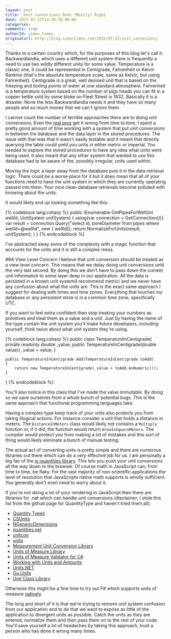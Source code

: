 ```yaml
---
layout: post
title:  Unit Conversions Done (Mostly) Right
date: 2015-07-22T14:30:30-06:00
categories:
comments: true
authorId: simon_timms
originalurl: http://blog.simontimms.com/2015/07/22/unit_convesions/
---
```


Thanks to a certain country which, for the purposes of this blog let's call it Backwardlandia, which uses a different unit system there is frequently a need to use two wildly different units for some value. Temperature is a classic one, it could be represented in Centigrade, Fahrenheit or Kelvin Rankine (that's the absolute temperature scale, same as Kelvin, but using Fahrenheit). Centigrade is a great, well devised unit that is based on the freezing and boiling points of water at one standard atmosphere. Fahrenheit is a temperature system based on the number of pigs heads you can fit in a copper kettle sold by some bloke on Fleet Street in 1832. Basically it is a disaster. None the less Backwardlandia needs it and they have so many people and so much money that we can't ignore them. 

I cannot count the number of terrible approaches there are to doing unit conversions. Even the [real pros](http://www.cnn.com/TECH/space/9909/30/mars.metric.02/) get it wrong from time to time. I spent a pretty good amount of time working with a system that put unit conversions in between the database and the data layer in the stored procedures. The issue with that was that it wasn't easily testable and it meant that directly querying the table could yield you units in either metric or imperial. You needed to explore the stored procedures to have any idea what units were being used. It also meant that any other system that wanted to use this database had to be aware of the, possibly irregular, units used within. 

Moving the logic a layer away from the database puts it in the data retrieval logic. There could be a worse place for it but it does mean that all of your functions need to have the unit system in which they are currently operating passed into them. Your nice clean database retrievals become polluted with knowing about the units. 

It would likely end up looking something like this:

{% codeblock lang:csharp %}
public IEnumerable<Pipes> GetPipesForWell(int wellId, UnitSystem unitSystem)
{
    using(var connection = GetConnection()){
    	var result = connection.Query<Pipes>("select id, boreDiameter from pipes where wellId=@wellId", new { wellId});
        return NormalizeForUnits(result, unitSystem);
    }
}
{% endcodeblock %}

I've abstracted away some of the complexity with a magic function that accounts for the units and it is still a complex mess. 

##A View Level Concern
I believe that unit conversion should be treated as a view level concern. This means that we delay doing unit conversions until the very last second. By doing this we don't have to pass down the current unit information to some layer deep in our application. All the data is persisted in a known unit system(I recommend metric) and we never have any confusion about what the units are. This is the exact same approach I suggest for dealing with times and time zones. Everything that touches my database or any persistent store is in a common time zone, specifically UTC. 

If you want to feel extra confident then stop treating your numbers as primitives and treat them as a value and a unit.  Just by having the name of the type contain the unit system you'll make future developers, including yourself, think twice about what unit system they're using.

{% codeblock lang:csharp %}
public class TemperatureInCentigrade{
	private readonly double _value;
	public TemperatureInCentigrade(double value){
    	_value = value;
    }
    
    public TemperatureInCentigrade Add(TemperatureInCentigrade toAdd) 
    {
    	return new TemperatureInCentigrade(_value + toAdd.AsNumeric());
    }
}
{% endcodeblock %}

You'll also notice in this class that I've made the value immutable. By doing so we save ourselves from a whole bunch of potential bugs. This is the same approach that functional programming languages take. 

Having a complex type keep track of your units also protects you from taking illogical actions. For instance consider a unit that holds a distance in meters. The ```DistanceInMeters``` class would likely not contains a ```Multiply``` function or, if it did, the function would return ```AreaInSquareMeters```. The compiler would protect you from making a lot of mistakes and this sort of thing would likely eliminate a bunch of manual testing. 

The actual act of converting units is pretty simple and there are numerous libraries out there which can do a very effective job for us. I am personally a big fan of the [js-quantities library](https://github.com/gentooboontoo/js-quantities). This lets you push your unit conversions all the way down to the browser. Of course math in JavaScript can, from time to time, be flaky. For the vast majority of non-scientific applications the level of resolution that JavaScripts native math supports is wholly sufficient. You generally don't even need to worry about it.

If you're not doing a lot of your rendering in JavaScript then there are libraries for .net which can handle unit conversions (disclaimer, I stole this list from the github page for QuantityType and haven't tried them all). 

- [Quantity Types](https://github.com/objorke/QuantityTypes)
- [CSUnits](https://github.com/cureos/csunits)
- [NGenericDimensions](https://ngenericdimensions.codeplex.com/)
- [quantities.net](http://sourceforge.net/projects/quantitiesnet/)
- [unitcon](http://sourceforge.net/projects/unitcon/)
- [units](http://www.gnu.org/software/units/)
- [Measurement Unit Conversion Library](http://www.codeproject.com/Articles/23087/Measurement-Unit-Conversion-Library)
- [Units of Measure Library](http://www.codeproject.com/Articles/404573/Units-of-Measure-Library-for-NET)
- [Units of Measure Validator for C#](http://www.codeproject.com/Articles/413750/Units-of-Measure-Validator-for-Csharp)
- [Working with Units and Amounts](http://www.codeproject.com/Articles/611731/Working-with-Units-and-Amounts)
- [Units.NET](https://github.com/InitialForce/UnitsNet)
- [Gu.Units](https://github.com/JohanLarsson/Gu.Units)
- [Unit Class Library](https://bitbucket.org/Clearspan/unit-class-library/wiki/Home)

Otherwise this might be a fine time to try out F# which supports units of measure [natively](https://msdn.microsoft.com/en-us/library/dd233243.aspx).

The long and short of it is that we're trying to remove unit system confusion from our application and to do that we want to expose as little of the application to divergent units as possible. Catch the units as they are entered, normalize them and then pass them on to the rest of your code. You'll save yourself a lot of headaches by taking this approach, trust a person who has done it wrong many times.
